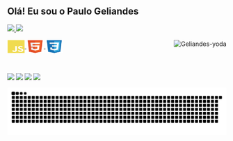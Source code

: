 ## Olá! Eu sou o Paulo Geliandes
 <div>
  <a href="https://github.com/Geliandes">
  <img height="155em" src="https://github-readme-stats.vercel.app/api?username=Geliandes&show_icons=true&theme=gotham&include_all_commits=true&count_private=true"/>
  <img height="155em" src="https://github-readme-stats.vercel.app/api/top-langs/?username=Geliandes&layout=compact&langs_count=7&theme=gotham"/>
</div>
<div style="display: inline_block"><br>
  <img align="center" alt="Geliandes-Js" height="30" width="40" src="https://raw.githubusercontent.com/devicons/devicon/master/icons/javascript/javascript-plain.svg">
  <img align="center" alt="Geliandes-HTML" height="30" width="40" src="https://raw.githubusercontent.com/devicons/devicon/master/icons/html5/html5-original.svg">
  <img align="center" alt="Geliandes-CSS" height="30" width="40" src="https://raw.githubusercontent.com/devicons/devicon/master/icons/css3/css3-original.svg">
  <img align="right" alt="Geliandes-yoda" src="https://media.tenor.com/images/b666a0531fdc06602fa3c844bc44e993/tenor.gif">
</div>
  <br>
 
  ##
 
<div> 
  <a href="https://www.instagram.com/itspaullo/" target="_blank"><img src="https://img.shields.io/badge/-Instagram-%23E4405F?style=for-the-badge&logo=instagram&logoColor=white" target="_blank"></a>
  <a href = "mailto:geliandes@gmail.com"><img src="https://img.shields.io/badge/-Gmail-%23333?style=for-the-badge&logo=gmail&logoColor=white" target="_blank"></a>
  <a href="https://www.linkedin.com/in/paulo-geliandes/" target="_blank"><img src="https://img.shields.io/badge/-LinkedIn-%230077B5?style=for-the-badge&logo=linkedin&logoColor=white" target="_blank"></a> 
  <a href="https://www.facebook.com/geliandes" target="_blank"><img src="https://img.shields.io/badge/Facebook-1877F2?style=for-the-badge&logo=facebook&logoColor=white" target="_blank">	</a>
 
 ![Snake animation](https://github.com/Geliandes/Geliandes/blob/main/cobrinha.svg)
 
</div>
